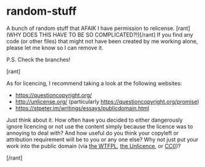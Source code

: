 # random-stuff
A bunch of random stuff that AFAIK I have permission to relicense. [rant](WHY DOES THIS HAVE TO BE SO COMPLICATED?!)[/rant] If you find any code (or other files) that might not have been created by me working alone, please let me know so I can remove it.

P.S. Check the branches!

[rant]

As for licencing, I recommend taking a look at the following websites:

- https://questioncopyright.org/
- http://unlicense.org/ (particularly https://questioncopyright.org/promise)
- https://stpeter.im/writings/essays/publicdomain.html

Just think about it. How often have you decided to either dangerously ignore licencing or not use the content simply because the licence was to annoying to deal with? And how useful do you think your copyleft or attribution requirement will be to you or any one else? Why not just put your work into the public domain (via [the WTFPL](http://www.wtfpl.net/), [the Unlicence](http://unlicense.org/), or [CC0](https://creativecommons.org/publicdomain/zero/1.0/))?

[/rant]
